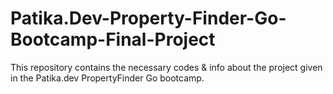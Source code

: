# Patika.Dev-Property-Finder-Go-Bootcamp-Final-Project
This repository contains the necessary codes &amp; info about the project given in the Patika.dev PropertyFinder Go bootcamp.
